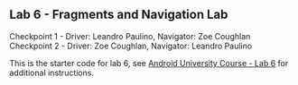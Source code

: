 ## Lab 6 - Fragments and Navigation Lab

Checkpoint 1 - Driver: Leandro Paulino, Navigator: Zoe Coughlan
Checkpoint 2 - Driver: Zoe Coughlan, Navigator: Leandro Paulino

This is the starter code for lab 6, see [Android University Course - Lab 6](https://courses.codepath.com/courses/android_university_kotlin/unit/6#!exercises) for additional instructions.


